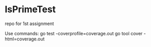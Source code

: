 # IsPrimeTest

repo for 1st assignment

Use commands:
go test -coverprofile=coverage.out
go tool cover -html=coverage.out